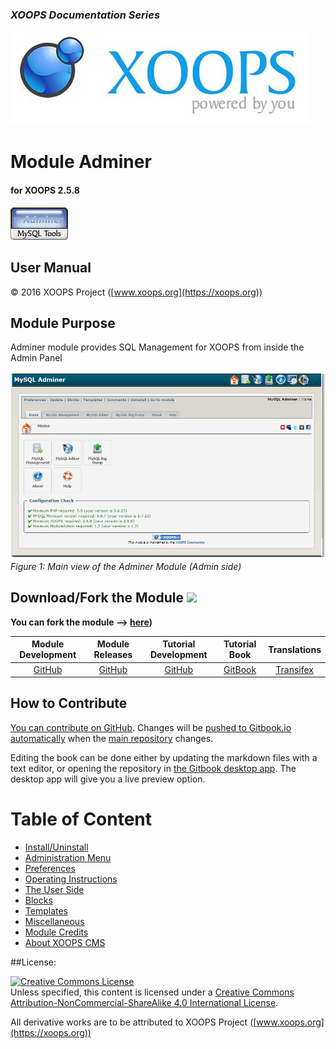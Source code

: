 ### _XOOPS Documentation Series_
![logoXoops.jpg](assets/logoXoops.jpg)

# Module Adminer
#### for XOOPS 2.5.8
      
![logoModule.png](assets/logoModule.png)
            
## User Manual

© 2016 XOOPS Project ([www.xoops.org](https://xoops.org))  

## Module Purpose 

Adminer module provides SQL Management for XOOPS from inside the Admin Panel

![image001.png](assets/image001.png)
*Figure 1: Main view of the Adminer Module (Admin side)*

## Download/Fork the Module ![](https://xoops.org/images/forkit.png) 

**You can fork the module --> [here](https://github.com/XoopsModules25x/adminer))** 

|**Module Development**|**Module Releases**|**Tutorial Development**|**Tutorial Book**|**Translations**|
|:---:|:---:|:---:|:---:|:---:|
|[GitHub](https://github.com/XoopsModules25x/adminer)|[GitHub](https://github.com/XOOPS/XoopsModules25x/adminer/releases)|[GitHub](https://github.com/XoopsDocs/adminer-tutorial)|[GitBook](https://www.gitbook.com/book/xoops/adminer-tutorial/)|[Transifex](https://www.transifex.com/xoops/)|

## How to Contribute

[You can contribute on GitHub](https://github.com/XoopsDocs/adminer-tutorial). Changes will be [pushed to Gitbook.io automatically](https://www.gitbook.com/book/xoops/adminer-tutorial/activity) when the [main repository](https://github.com/XoopsDocs/adminer-tutorial) changes.

Editing the book can be done either by updating the markdown files with a text editor, or opening the repository in [the Gitbook desktop app](https://github.com/GitbookIO/editor/blob/master/README.md). The desktop app will give you a live preview option.


# Table of Content

* [Install/Uninstall](book/1install.md)
* [Administration Menu](book/2administration.md)
* [Preferences](book/3preferences.md)
* [Operating Instructions](book/4operations.md)
* [The User Side](book/5userside.md)
* [Blocks](book/6blocks.md)
* [Templates](book/7templates.md)
* [Miscellaneous](book/8other.md) 
* [Module Credits](book/9credits.md)
* [About XOOPS CMS](book/10aboutxoops.md)

##License:

<a rel="license" href="http://creativecommons.org/licenses/by-nc-sa/4.0/"><img alt="Creative Commons License" style="border-width:0" src="https://i.creativecommons.org/l/by-nc-sa/4.0/88x31.png" /></a><br />Unless specified, this content is licensed under a <a rel="license" href="http://creativecommons.org/licenses/by-nc-sa/4.0/">Creative Commons Attribution-NonCommercial-ShareAlike 4.0 International License</a>.

All derivative works are to be attributed to XOOPS Project ([www.xoops.org](https://xoops.org))

